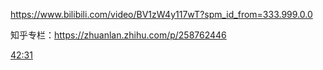 https://www.bilibili.com/video/BV1zW4y117wT?spm_id_from=333.999.0.0

知乎专栏：https://zhuanlan.zhihu.com/p/258762446


[42:31](https://www.bilibili.com/video/BV1zW4y117wT?spm_id_from=333.999.0.0#t=2551.08351)
